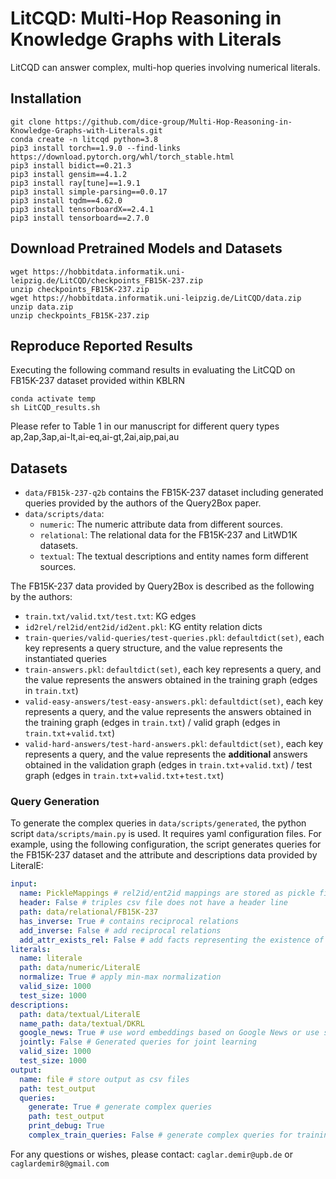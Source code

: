 # LitCQD: Multi-Hop Reasoning in Knowledge Graphs with Literals

LitCQD can answer complex, multi-hop queries involving numerical literals.

## Installation
```
git clone https://github.com/dice-group/Multi-Hop-Reasoning-in-Knowledge-Graphs-with-Literals.git
conda create -n litcqd python=3.8
pip3 install torch==1.9.0 --find-links https://download.pytorch.org/whl/torch_stable.html
pip3 install bidict==0.21.3
pip3 install gensim==4.1.2
pip3 install ray[tune]==1.9.1
pip3 install simple-parsing==0.0.17
pip3 install tqdm==4.62.0
pip3 install tensorboardX==2.4.1
pip3 install tensorboard==2.7.0
```

## Download Pretrained Models and Datasets
```
wget https://hobbitdata.informatik.uni-leipzig.de/LitCQD/checkpoints_FB15K-237.zip
unzip checkpoints_FB15K-237.zip
wget https://hobbitdata.informatik.uni-leipzig.de/LitCQD/data.zip
unzip data.zip
unzip checkpoints_FB15K-237.zip
```
## Reproduce Reported Results
Executing the following command results in evaluating the  LitCQD on FB15K-237 dataset provided within KBLRN
```
conda activate temp
sh LitCQD_results.sh
```
Please refer to Table 1 in our manuscript for different query types ap,2ap,3ap,ai-lt,ai-eq,ai-gt,2ai,aip,pai,au

## Datasets

- `data/FB15k-237-q2b` contains the FB15K-237 dataset including generated queries provided by the authors of the Query2Box paper.
- `data/scripts/data`:
    - `numeric`: The numeric attribute data from different sources.
    - `relational`: The relational data for the FB15K-237 and LitWD1K datasets.
    - `textual`: The textual descriptions and entity names form different sources.
    

The FB15K-237 data provided by Query2Box is described as the following by the authors:
- `train.txt/valid.txt/test.txt`: KG edges
- `id2rel/rel2id/ent2id/id2ent.pkl`: KG entity relation dicts
- `train-queries/valid-queries/test-queries.pkl`: `defaultdict(set)`, each key represents a query structure, and the value represents the instantiated queries
- `train-answers.pkl`: `defaultdict(set)`, each key represents a query, and the value represents the answers obtained in the training graph (edges in `train.txt`)
- `valid-easy-answers/test-easy-answers.pkl`: `defaultdict(set)`, each key represents a query, and the value represents the answers obtained in the training graph (edges in `train.txt`) / valid graph (edges in `train.txt`+`valid.txt`)
- `valid-hard-answers/test-hard-answers.pkl`: `defaultdict(set)`, each key represents a query, and the value represents the **additional** answers obtained in the validation graph (edges in `train.txt`+`valid.txt`) / test graph (edges in `train.txt`+`valid.txt`+`test.txt`)


### Query Generation

To generate the complex queries in `data/scripts/generated`, the python script `data/scripts/main.py` is used.
It requires yaml configuration files. For example, using the following configuration, the script generates queries for the FB15K-237 dataset and the attribute and descriptions data provided by LiteralE:
```yaml
input: 
  name: PickleMappings # rel2id/ent2id mappings are stored as pickle files
  header: False # triples csv file does not have a header line
  path: data/relational/FB15K-237
  has_inverse: True # contains reciprocal relations
  add_inverse: False # add reciprocal relations
  add_attr_exists_rel: False # add facts representing the existence of an attribute
literals:
  name: literale
  path: data/numeric/LiteralE
  normalize: True # apply min-max normalization
  valid_size: 1000
  test_size: 1000
descriptions:
  path: data/textual/LiteralE
  name_path: data/textual/DKRL
  google_news: True # use word embeddings based on Google News or use self-trained
  jointly: False # Generated queries for joint learning
  valid_size: 1000
  test_size: 1000
output:
  name: file # store output as csv files
  path: test_output
  queries:
    generate: True # generate complex queries
    path: test_output
    print_debug: True
    complex_train_queries: False # generate complex queries for training data; required by Query2Box
```

For any questions or wishes, please contact:  ```caglar.demir@upb.de``` or ```caglardemir8@gmail.com```
